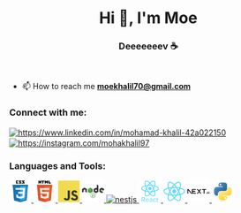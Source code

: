 <h1 align="center">Hi 👋, I'm Moe</h1>
<h3 align="center">Deeeeeeev ☕</h3>
<div align="center"><img src="https://i.pinimg.com/originals/b4/e3/71/b4e371619042d1e80918d09904e90f7d.gif" alt=""></div>

- 📫 How to reach me **moekhalil70@gmail.com**


<h3 align="left">Connect with me:</h3>
<p align="left">
<a href="https://linkedin.com/in/https://www.linkedin.com/in/mohamad-khalil-42a022150" target="blank"><img align="center" src="https://raw.githubusercontent.com/rahuldkjain/github-profile-readme-generator/master/src/images/icons/Social/linked-in-alt.svg" alt="https://www.linkedin.com/in/mohamad-khalil-42a022150" height="30" width="40" /></a>
<a href="https://instagram.com/https://instagram.com/mohakhalil97" target="blank"><img align="center" src="https://raw.githubusercontent.com/rahuldkjain/github-profile-readme-generator/master/src/images/icons/Social/instagram.svg" alt="https://instagram.com/mohakhalil97" height="30" width="40" /></a>
</p>

<h3 align="left">Languages and Tools:</h3>
<p align="left">
<a href="https://www.w3schools.com/css/" target="_blank" rel="noreferrer"> <img src="https://raw.githubusercontent.com/devicons/devicon/master/icons/css3/css3-original-wordmark.svg" alt="css3" width="40" height="40"/> </a>
<a href="https://www.w3.org/html/" target="_blank" rel="noreferrer"> <img src="https://raw.githubusercontent.com/devicons/devicon/master/icons/html5/html5-original-wordmark.svg" alt="html5" width="40" height="40"/> </a>
<a href="https://developer.mozilla.org/en-US/docs/Web/JavaScript" target="_blank" rel="noreferrer"> <img src="https://raw.githubusercontent.com/devicons/devicon/master/icons/javascript/javascript-original.svg" alt="javascript" width="40" height="40"/> </a>
<a href="https://nodejs.org" target="_blank" rel="noreferrer"> <img src="https://raw.githubusercontent.com/devicons/devicon/master/icons/nodejs/nodejs-original-wordmark.svg" alt="nodejs" width="40" height="40"/> </a>
<a href="https://nestjs.com" target="_blank" rel="noreferrer"> <img src="https://miro.medium.com/v2/resize:fit:1000/1*bIjxjDfQz2_vXc9bbVPZKQ.png" alt="nestjs" width="40" height="40"/> </a>
<a href="https://reactnative.dev" target="_blank" rel="noreferrer"> <img src="https://raw.githubusercontent.com/devicons/devicon/master/icons/react/react-original-wordmark.svg" alt="reactnative" width="40" height="40"/> </a>
<a href="https://reactjs.org" target="_blank" rel="noreferrer"> <img src="https://raw.githubusercontent.com/devicons/devicon/master/icons/react/react-original.svg" alt="reactjs" width="40" height="40"/> </a>
<a href="https://nextjs.org" target="_blank" rel="noreferrer"> <img src="https://raw.githubusercontent.com/devicons/devicon/master/icons/nextjs/nextjs-original-wordmark.svg" alt="nextjs" width="40" height="40"/> </a>
<a href="https://www.python.org" target="_blank" rel="noreferrer"> <img src="https://raw.githubusercontent.com/devicons/devicon/master/icons/python/python-original.svg" alt="python" width="40" height="40"/> </a>
</p>
<br>
